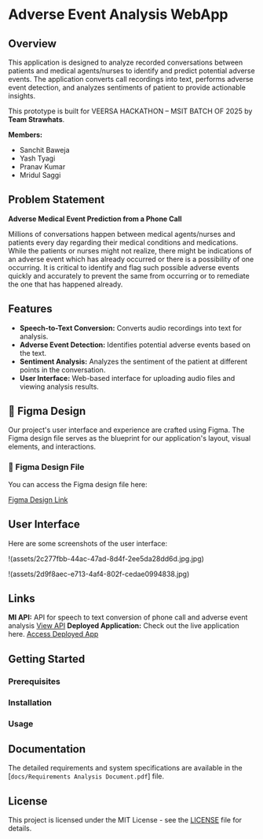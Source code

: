 # Adverse Event Analysis WebApp

## Overview

This application is designed to analyze recorded conversations between patients and medical agents/nurses to identify and predict potential adverse events. The application converts call recordings into text, performs adverse event detection, and analyzes sentiments of patient to provide actionable insights.

This prototype is built for VEERSA HACKATHON – MSIT BATCH OF 2025 by **Team Strawhats**.

**Members:**

- Sanchit Baweja
- Yash Tyagi
- Pranav Kumar
- Mridul Saggi

## Problem Statement

**Adverse Medical Event Prediction from a Phone Call**

Millions of conversations happen between medical agents/nurses and patients every day regarding their medical conditions and medications. While the patients or nurses might not realize, there might be indications of an adverse event which has already occurred or there is a possibility of one occurring. It is critical to identify and flag such possible adverse events quickly and accurately to prevent the same from occurring or to remediate the one that has happened already.

## Features

- **Speech-to-Text Conversion:** Converts audio recordings into text for analysis.
- **Adverse Event Detection:** Identifies potential adverse events based on the text.
- **Sentiment Analysis:** Analyzes the sentiment of the patient at different points in the conversation.
- **User Interface:** Web-based interface for uploading audio files and viewing analysis results.

 ## 🎨 Figma Design

Our project's user interface and experience are crafted using Figma. The Figma design file serves as the blueprint for our application's layout, visual elements, and interactions.

### 📁 Figma Design File

You can access the Figma design file here:

[Figma Design Link](https://www.figma.com/design/5hCEObASv7akoJSJ3dwXJD/Veersa---Sentinal?node-id=0-1&t=f37xa9kz7Ek5m9K0-1)

## User Interface

Here are some screenshots of the user interface:

!(assets/2c277fbb-44ac-47ad-8d4f-2ee5da28dd6d.jpg.jpg)

!(assets/2d9f8aec-e713-4af4-802f-cedae0994838.jpg)



## Links

**Ml API:** API for speech to text conversion of phone call and adverse event analysis [View API](https://veersa-hack.onrender.com/transcribe)
**Deployed Application:** Check out the live application here. [Access Deployed App]()


## Getting Started

### Prerequisites



### Installation

### Usage
## Documentation

The detailed requirements and system specifications are available in the [`docs/Requirements Analysis Document.pdf`] file.

## License

This project is licensed under the MIT License - see the [LICENSE](LICENSE) file for details.


